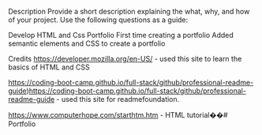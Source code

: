 Description
Provide a short description explaining the what, why, and how of your project. Use the following questions as a guide:

Develop HTML and Css Portfolio
First time creating a portfolio
Added semantic elements and CSS to create a portfolio

Credits
https://developer.mozilla.org/en-US/ - used this site to learn the basics of HTML and CSS

https://coding-boot-camp.github.io/full-stack/github/professional-readme-guide)https://coding-boot-camp.github.io/full-stack/github/professional-readme-guide - used this site for readmefoundation.

https://www.computerhope.com/starthtm.htm - HTML tutorial��#   P o r t f o l i o 
 
 
